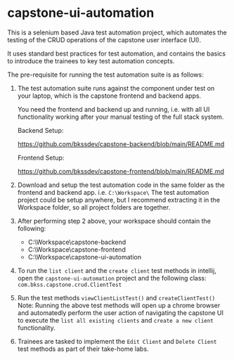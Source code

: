 # capstone-ui-automation

This is a selenium based Java test automation project, which automates the testing of the CRUD operations of the capstone user interface (UI).

It uses standard best practices for test automation, and contains the basics to introduce the trainees to key test automation concepts.

The pre-requisite for running the test automation suite is as follows:
1. The test automation suite runs against the component under test on your laptop, which is the capstone frontend and backend apps. 

    You need the frontend and backend up and running, i.e. with all UI functionality working after your manual testing of the full stack system.
    
    Backend Setup:
    
    https://github.com/bkssdev/capstone-backend/blob/main/README.md
    
    Frontend Setup:
    
    https://github.com/bkssdev/capstone-frontend/blob/main/README.md


2. Download and setup the test automation code in the same folder as the frontend and backend app. i.e. `C:\Workspace\`
The test automation project could be setup anywhere, but I recommend extracting it in the Workspace folder, so all project folders are together.


3. After performing step 2 above, your workspace should contain the following:

   - C:\Workspace\capstone-backend
   - C:\Workspace\capstone-frontend
   - C:\Workspace\capstone-ui-automation

4. To run the `list client` and the `create client` test methods in intellij, open the `capstone-ui-automation` project and the following class:
    `com.bkss.capstone.crud.ClientTest`


5. Run the test methods `viewClientListTest()` and `createClientTest()`
Note: Running the above test methods will open up a chrome browser and automatedly perform the user action of navigating the capstone UI
to execute the `list all existing clients` and `create a new client` functionality.

6. Trainees are tasked to implement the `Edit Client` and `Delete Client` test methods as part of their take-home labs.